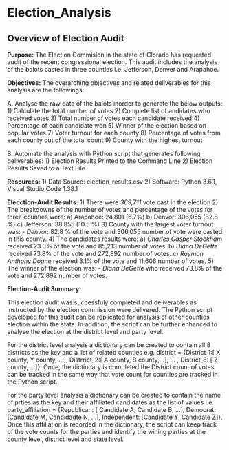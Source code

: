 # Election_Analysis
## **Overview of Election Audit**

**Purpose:** 
The Election Commision in the state of Clorado has requested audit of the recent congressional election. This audit includes the analysis of the balots casted in three counties i.e. Jefferson, Denver and Arapahoe. 

**Objectives:** 
The overarching objectives and related deliverables for this analysis are the followings:

A. Analyse the raw data of the balots inorder to generate the below outputs:
    1) Calculate the total number of votes
    2) Complete list of andidates who received votes
    3) Total number of votes each candidate received
    4) Percentage of each candidate won
    5) Winner of the election based on popular votes
    7) Voter turnout for each county
    8) Percentage of votes from each county out of the total count
    9) County with the highest turnout

B. Automate the analysis with Python script that generates following deliverables:
    1) Election Results Printed to the Command Line
    2) Election Results Saved to a Text File

**Resources:**
    1) Data Source: election_results.csv
    2) Software: Python 3.6.1, Visual Studio Code 1.38.1

**Elecction-Audit Results:**
    1) There were *369,711* vote cast in the election
    2) The breakdowns of the number of votes and percentage of the votes for three counties were:
        a) Arapahoe: 24,801 (6.7%)
        b) Denvor: 306,055 (82.8 %)
        c) Jefferson: 38,855 (10.5 %)
    3) County with the largest voter turnout was: 
        - *Denvor*: 82.8 % of the vote and 306,055 number of vote were casted in this county.
    4) The candidates results were:
        a) *Charles Casper Stockham* received 23.0% of the vote and 85,213 number of votes.
        b) *Diana DeGette* received 73.8% of the vote and 272,892 number of votes.
        c) *Raymon Anthony Doane* received 3.1% of the vote and 11,606 number of votes.
    5) The winner of the election was:
        - *Diana DeGette* who received 73.8% of the vote and 272,892 number of votes.
        
**Election-Audit Summary:**

This election audit was successfuly completed and deliverables as instructed by the election commission were delivered. The Python script developed for this audit can be replicated for analysis of other counties election within the state. In addition, the script can be further enhanced to analyse the election at the district level and party level. 

For the district level analysis a dictionary can be created to contain all 8 districts as the key and a list of related counties e.g. district = {District_1:[ X county, Y county, ...], Distrrict_2:[ A county, B county,...], ... , District_8: [ Z county, ...]}. Once, the dictionary is completed the District count of votes can be tracked in the same way that vote count for counties are tracked in the Python script.

For the party level analysis a dictionary can be created to contain the name of prties as the key and their affiliated candidates as the list of values i.e. party_affiliation = {Republican: [ Candidate A, Candidate B, ...], Democrat: [Candidate M, Candidadte N, ...], Independent: [Candidate Y, Candidate Z]}. Once this affiliation is recorded in the dictionary, the script can keep track of the vote counts for the parties and identify the wining parties at the county level, district level and state level.
 
        
